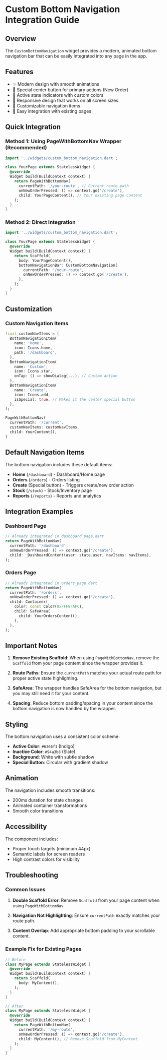 # Custom Bottom Navigation Integration Guide

## Overview
The `CustomBottomNavigation` widget provides a modern, animated bottom navigation bar that can be easily integrated into any page in the app.

## Features
- ✨ Modern design with smooth animations
- 🎯 Special center button for primary actions (New Order)
- 🎨 Active state indicators with custom colors
- 📱 Responsive design that works on all screen sizes
- 🔧 Customizable navigation items
- 🚀 Easy integration with existing pages

## Quick Integration

### Method 1: Using PageWithBottomNav Wrapper (Recommended)

```dart
import '../widgets/custom_bottom_navigation.dart';

class YourPage extends StatelessWidget {
  @override
  Widget build(BuildContext context) {
    return PageWithBottomNav(
      currentPath: '/your-route', // Current route path
      onNewOrderPressed: () => context.go('/create'),
      child: YourPageContent(), // Your existing page content
    );
  }
}
```

### Method 2: Direct Integration

```dart
import '../widgets/custom_bottom_navigation.dart';

class YourPage extends StatelessWidget {
  @override
  Widget build(BuildContext context) {
    return Scaffold(
      body: YourPageContent(),
      bottomNavigationBar: CustomBottomNavigation(
        currentPath: '/your-route',
        onNewOrderPressed: () => context.go('/create'),
      ),
    );
  }
}
```

## Customization

### Custom Navigation Items

```dart
final customNavItems = [
  BottomNavigationItem(
    name: 'Home',
    icon: Icons.home,
    path: '/dashboard',
  ),
  BottomNavigationItem(
    name: 'Custom',
    icon: Icons.star,
    onTap: () => showDialog(...), // Custom action
  ),
  BottomNavigationItem(
    name: 'Create',
    icon: Icons.add,
    isSpecial: true, // Makes it the center special button
  ),
];

PageWithBottomNav(
  currentPath: '/current',
  customNavItems: customNavItems,
  child: YourContent(),
)
```

## Default Navigation Items

The bottom navigation includes these default items:
- **Home** (`/dashboard`) - Dashboard/Home page
- **Orders** (`/orders`) - Orders listing
- **Create** (Special button) - Triggers create/new order action
- **Stock** (`/stock`) - Stock/Inventory page
- **Reports** (`/reports`) - Reports and analytics

## Integration Examples

### Dashboard Page
```dart
// Already integrated in dashboard_page.dart
return PageWithBottomNav(
  currentPath: '/dashboard',
  onNewOrderPressed: () => context.go('/create'),
  child: _DashboardContent(user: state.user, navItems: navItems),
);
```

### Orders Page
```dart
// Already integrated in orders_page.dart
return PageWithBottomNav(
  currentPath: '/orders',
  onNewOrderPressed: () => context.go('/create'),
  child: Container(
    color: const Color(0xFFF8FAFC),
    child: SafeArea(
      child: YourOrdersContent(),
    ),
  ),
);
```

## Important Notes

1. **Remove Existing Scaffold**: When using `PageWithBottomNav`, remove the `Scaffold` from your page content since the wrapper provides it.

2. **Route Paths**: Ensure the `currentPath` matches your actual route path for proper active state highlighting.

3. **SafeArea**: The wrapper handles SafeArea for the bottom navigation, but you may still need it for your content.

4. **Spacing**: Reduce bottom padding/spacing in your content since the bottom navigation is now handled by the wrapper.

## Styling

The bottom navigation uses a consistent color scheme:
- **Active Color**: `#6366f1` (Indigo)
- **Inactive Color**: `#94a3b8` (Slate)
- **Background**: White with subtle shadow
- **Special Button**: Circular with gradient shadow

## Animation

The navigation includes smooth transitions:
- 200ms duration for state changes
- Animated container transformations
- Smooth color transitions

## Accessibility

The component includes:
- Proper touch targets (minimum 44px)
- Semantic labels for screen readers
- High contrast colors for visibility

## Troubleshooting

### Common Issues

1. **Double Scaffold Error**: Remove `Scaffold` from your page content when using `PageWithBottomNav`.

2. **Navigation Not Highlighting**: Ensure `currentPath` exactly matches your route path.

3. **Content Overlap**: Add appropriate bottom padding to your scrollable content.

### Example Fix for Existing Pages

```dart
// Before
class MyPage extends StatelessWidget {
  @override
  Widget build(BuildContext context) {
    return Scaffold(
      body: MyContent(),
    );
  }
}

// After
class MyPage extends StatelessWidget {
  @override
  Widget build(BuildContext context) {
    return PageWithBottomNav(
      currentPath: '/my-route',
      onNewOrderPressed: () => context.go('/create'),
      child: MyContent(), // Remove Scaffold from MyContent
    );
  }
}
```